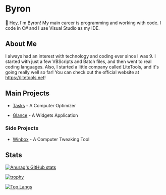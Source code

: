 # Byron

👋 Hey, I'm Byron! My main career is programming and working with code. I code in C# and I use Visual Studio as my IDE.

## About Me
I always had an interest with technology and coding ever since I was 9. I started with just a few VBScripts and Batch files, and then went to real coding languages. Also, I started a little company called LiteTools, and it's going really well so far! You can check out the official website at https://litetools.net!


## Main Projects
- [Tasks](LiteTools/Tasks) - A Computer Optimizer

- [Glance](github.com/LiteTools/Glance) - A Widgets Application


### Side Projects
- [Winbox](github.com/LiteTools/Winbox) - A Computer Tweaking Tool



## Stats

[![Anurag's GitHub stats](https://github-readme-stats-one-bice.vercel.app/api?username=byronbytes&show_icons=true&include_all_commits=true&count_private=true&role=OWNER,ORGANIZATION_MEMBER,COLLABORATOR&theme=tokyonight)](https://github.com/anuraghazra/github-readme-stats)


[![trophy](https://github-profile-trophy.vercel.app/?username=byronbytes)](https://github.com/ryo-ma/github-profile-trophy)

[![Top Langs](https://github-readme-stats.vercel.app/api/top-langs/?username=byronbytes&layout=compact&theme=tokyonight&langs_count=6)](https://github.com/byronbytes)


